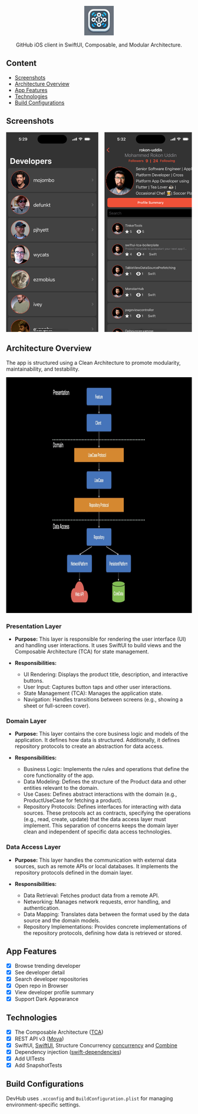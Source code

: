 <p align="center">
  <img src="https://github.com/rokon-uddin/DevHub/blob/main/screenshots/logo.jpeg" alt="DevHub Logo" height="80" >
</p>

<p align="center">
  GitHub iOS client in SwiftUI, Composable, and Modular Architecture.
</p>

## Content
- [Screenshots](#screenshots)
- [Architecture Overview](#architecture-overview)
- [App Features](#app-features)
- [Technologies](#technologies)
- [Build Configurations](#build-configurations)

## Screenshots

<pre>
<img alt="trending_developer" src="https://github.com/rokon-uddin/DevHub/blob/main/screenshots/home.png?raw=true" width="250">&nbsp; <img alt="developer_detail" src="https://github.com/rokon-uddin/DevHub/blob/main/screenshots/repos.png?raw=true" width="250">&nbsp; <img alt="repository_detail" src="https://github.com/rokon-uddin/DevHub/blob/main/screenshots/repo.png?raw=true" width="250">&nbsp; <img alt="profile_summary" src="https://github.com/rokon-uddin/DevHub/blob/main/screenshots/summary.png?raw=true" width="250">&nbsp;</pre>

## Architecture Overview

The app is structured using a Clean Architecture to promote modularity, maintainability, and testability.

<p align="center">
    <img alt="Clean Architecture" src="https://github.com/rokon-uddin/DevHub/blob/main/screenshots/clean.jpeg?raw=true" height="640">
</p>

### Presentation Layer
* **Purpose:** This layer is responsible for rendering the user interface (UI) and handling user interactions. It uses SwiftUI to build views and the Composable Architecture (TCA) for state management.

* **Responsibilities:**
	* UI Rendering: Displays the product title, description, and interactive buttons.
	* User Input: Captures button taps and other user interactions.
	* State Management (TCA): Manages the application state.
	* Navigation: Handles transitions between screens (e.g., showing a sheet or full-screen cover).
	
### Domain Layer
* **Purpose:** This layer contains the core business logic and models of the application. It defines how data is structured. Additionally, it defines repository protocols to create an abstraction for data access.

* **Responsibilities:**
	* Business Logic: Implements the rules and operations that define the core functionality of the app.
	* Data Modeling: Defines the structure of the Product data and other entities relevant to the domain.
	* Use Cases: Defines abstract interactions with the domain (e.g., ProductUseCase for fetching a product).
	* Repository Protocols: Defines interfaces for interacting with data sources. These protocols act as contracts, specifying the operations (e.g., read, create, update) that the data access layer must implement. This separation of concerns keeps the domain layer clean and independent of specific data access technologies.

### Data Access Layer
* **Purpose:** This layer handles the communication with external data sources, such as remote APIs or local databases. It implements the repository protocols defined in the domain layer.

* **Responsibilities:**
	* Data Retrieval: Fetches product data from a remote API.
	* Networking: Manages network requests, error handling, and authentication.
	* Data Mapping: Translates data between the format used by the data source and the domain models.
	* Repository Implementations: Provides concrete implementations of the repository protocols, defining how data is retrieved or stored.


## App Features
- [x] Browse trending developer
- [x] See developer detail
- [x] Search developer repositories
- [x] Open repo in Browser
- [x] View developer profile summary
- [x] Support Dark Appearance

## Technologies
- [x] The Composable Architecture ([TCA](https://github.com/pointfreeco/swift-composable-architecture))
- [x] REST API v3 ([Moya](https://github.com/Moya/Moya))
- [x] SwiftUI, [SwiftUI](https://developer.apple.com/xcode/swiftui/), Structure Concurrency [concurrency](https://developer.apple.com/documentation/swift/concurrency/) and [Combine](https://developer.apple.com/documentation/combine)
- [x] Dependency injection ([swift-dependencies](https://github.com/pointfreeco/swift-dependencies))
- [x] Add UITests
- [x] Add SnapshotTests

## Build Configurations
DevHub uses `.xcconfig` and `BuildConfiguration.plist` for managing environment-specific settings.

